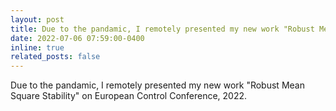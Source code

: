 ```yaml
---
layout: post
title: Due to the pandamic, I remotely presented my new work "Robust Mean Square Stability" on European Control Conference, 2022.
date: 2022-07-06 07:59:00-0400
inline: true
related_posts: false
---
```

Due to the pandamic, I remotely presented my new work "Robust Mean Square Stability" on European Control Conference, 2022.

